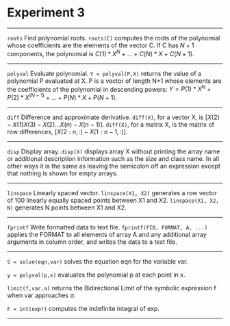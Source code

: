 # Experiment 3

---

`roots` Find polynomial roots.
`roots(C)` computes the roots of the polynomial whose coefficients are the elements of the vector C.
If C has $N+1$ components, the polynomial is $C(1)*X^N + ... + C(N)*X + C(N+1)$.

---

`polyval` Evaluate polynomial.
`Y = polyval(P,X)` returns the value of a polynomial P evaluated at X.
P is a vector of length N+1 whose elements are the coefficients of the polynomial in descending powers:
$Y = P(1)*X^N + P(2)*X^(N-1) + ... + P(N)*X + P(N+1)$.

---

`diff` Difference and approximate derivative.
`diff(X)`, for a vector X, is $[X(2)-X(1)  X(3)-X(2) ... X(n)-X(n-1)]$.
`diff(X)`, for a matrix X, is the matrix of row differences, $[X(2:n,:) - X(1:n-1,:)]$.

---

`disp` Display array.
`disp(X)` displays array X without printing the array name or additional description information such as the size and class name. In all other ways it is the same as leaving the semicolon off an expression except that nothing is shown for empty arrays.

---
`linspace` Linearly spaced vector.
`linspace(X1, X2)` generates a row vector of 100 linearly equally spaced points between X1 and X2.
`linspace(X1, X2, N)` generates N points between X1 and X2.

---

`fprintf` Write formatted data to text file.
`fprintf(FID, FORMAT, A, ...)` applies the FORMAT to all elements of array A and any additional array arguments in column order, and writes the data to a text file.

---

`S = solve(eqn,var)` solves the equation eqn for the variable var.

`y = polyval(p,x)` evaluates the polynomial p at each point in x.

`limit(f,var,a)` returns the Bidirectional Limit of the symbolic expression f when var approaches $a$.

`F = int(expr)` computes the indefinite integral of exp.

---
